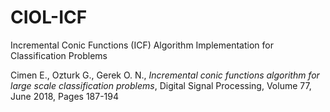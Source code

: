 # CIOL-ICF
Incremental Conic Functions (ICF) Algorithm Implementation for Classification Problems

Cimen E., Ozturk G., Gerek O. N., *Incremental conic functions algorithm for large scale classification problems*, Digital Signal Processing, Volume 77, June 2018, Pages 187-194
